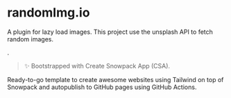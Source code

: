 # randomImg.io

A plugin for lazy load images. This project use the unsplash API to fetch random images.

.

> ✨ Bootstrapped with Create Snowpack App (CSA).

Ready-to-go template to create awesome websites using Tailwind on top of Snowpack and autopublish to GitHub pages using GitHub Actions.
